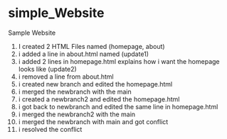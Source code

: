 # simple_Website
Sample Website
1) I created 2 HTML Files named (homepage, about)
2) i added a line in about.html named (update1)
3) i added 2 lines in homepage.html explains how i want the homepage looks like (update2)
4) i removed a line from about.html 
5) i created new branch and edited the homepage.html
6) i merged the newbranch with the main
7) i created a newbranch2 and edited the homepage.html
8) i got back to newbranch and edited the same line in homepage.html
9) i merged the newbranch2 with the main
10) i merged the newbranch with main and got conflict
11) i resolved the conflict
